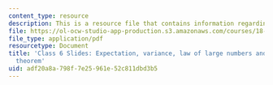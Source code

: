 ```yaml
---
content_type: resource
description: This is a resource file that contains information regarding class 6.
file: https://ol-ocw-studio-app-production.s3.amazonaws.com/courses/18-05-introduction-to-probability-and-statistics-spring-2014/adf20a8a798f7e25961e52c811dbd3b5_MIT18_05S14_class6_slides.pdf
file_type: application/pdf
resourcetype: Document
title: 'Class 6 Slides: Expectation, variance, law of large numbers and central limit
  theorem'
uid: adf20a8a-798f-7e25-961e-52c811dbd3b5
---
```

